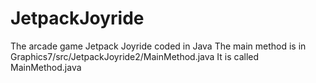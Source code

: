 # JetpackJoyride
The arcade game Jetpack Joyride coded in Java
The main method is in Graphics7/src/JetpackJoyride2/MainMethod.java
It is called MainMethod.java

